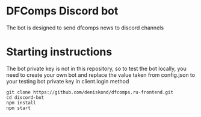 # DFComps Discord bot

The bot is designed to send dfcomps news to discord channels

# Starting instructions

The bot private key is not in this repository, so to test the bot locally, 
you need to create your own bot and replace the value taken from config.json 
to your testing bot private key in client.login method

```
git clone https://github.com/deniskond/dfcomps.ru-frontend.git
cd discord-bot
npm install
npm start
```